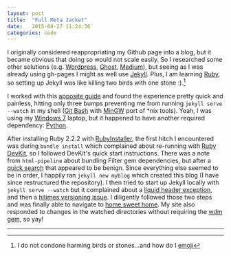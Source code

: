 ```yaml
---
layout: post
title:  "Full Meta Jacket"
date:   2015-08-27 11:24:36
categories: code
---
```


I originally considered reappropriating my Github page into a blog, but it became obvious that doing so would not scale easily. So I researched some other solutions (e.g. [Wordpress][wp], [Ghost][ghost], [Medium][medium]), but seeing as I was already using gh-pages I might as well use [Jekyll][jekyll]. Plus, I am learning [Ruby][ruby], so setting up Jekyll was like killing two birds with one stone :).[^1]

I worked with this [apposite guide][gospel] and found the experience pretty quick and painless, hitting only three bumps preventing me from running `jekyll serve --watch` in my shell ([Git Bash][win-git] with [MinGW][MinGW] port of *nix tools). Yeah, I was using my [Windows 7][windows] laptop, but it happened to have another required dependency: [Python][python].

After installing Ruby 2.2.2 with [RubyInstaller][windowspls], the first hitch I encountered was during `bundle install` which complained about re-running with [Ruby DevKit][devkit], so I followed DevKit's quick start instructions. There was a note from `html-pipeline` about bundling Filter gem dependencies, but after a [quick search][so] that appeared to be benign. Since everything else seemed to be in order, I happily ran `jekyll new myblog` which created this blog (I have since restructured the repository). I then tried to start up Jekyll locally with `jekyll serve --watch` but it complained about a [liquid header exception][team-liquid], and then a [hitimes versioning issue][420times]. I diligently followed those two steps and was finally able to navigate to [home sweet home][home]. My site also responded to changes in the watched directories without requiring the [wdm gem][wdm-stuff], so yay!

---

[^1]: I do not condone harming birds or stones...and how do I [emoji][emoji]

[wp]: https://wordpress.com/
[ghost]: https://ghost.org/
[medium]: https://medium.com/
[jekyll]: http://jekyllrb.com/
[ruby]: https://www.ruby-lang.org/en/
[mingw]: http://www.mingw.org/
[windows]: http://jekyllrb.com/docs/windows/
[python]: https://www.python.org/
[windowspls]: http://rubyinstaller.org/
[win-git]: https://git-for-windows.github.io/
[gospel]: https://help.github.com/articles/using-jekyll-with-pages/
[devkit]: https://github.com/oneclick/rubyinstaller/wiki/Development-Kit
[so]: http://stackoverflow.com/q/30590838
[team-liquid]: https://talk.jekyllrb.com/t/liquid-exception-failed-to-get-header/752
[420times]: http://stackoverflow.com/a/28998745
[home]: http://localhost:4000/
[wdm-stuff]: http://jekyll-windows.juthilo.com/4-wdm-gem/
[emoji]: https://github.com/yihangho/emoji-for-jekyll